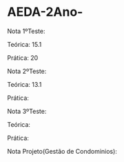 # AEDA-2Ano-

Nota 1ºTeste:

  Teórica: 15.1
  
  Prática: 20

Nota 2ºTeste:

  Teórica: 13.1
  
  Prática:

Nota 3ºTeste:

  Teórica:
  
  Prática:
  
Nota Projeto(Gestão de Condominios): 
